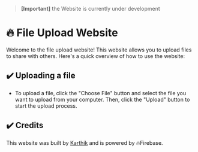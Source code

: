 > <b>[Important]</b> the Website is currently under development

# 🔥 File Upload Website
Welcome to the file upload website! This website allows you to upload files to share with others. Here's a quick overview of how to use the website:

## ✔️ Uploading a file
- To upload a file, click the "Choose File" button and select the file you want to upload from your computer. Then, click the "Upload" button to start the upload process.


## ✔️ Credits
This website was built by [Karthik](https://www.github.com/kathxk07) and is powered by 🔥Firebase.
